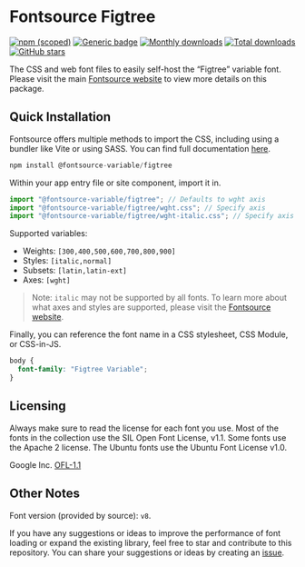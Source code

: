 # Fontsource Figtree

[![npm (scoped)](https://img.shields.io/npm/v/@fontsource-variable/figtree?color=brightgreen)](https://www.npmjs.com/package/@fontsource-variable/figtree) [![Generic badge](https://img.shields.io/badge/fontsource-passing-brightgreen)](https://github.com/fontsource/fontsource) [![Monthly downloads](https://badgen.net/npm/dm/@fontsource-variable/figtree)](https://github.com/fontsource/fontsource) [![Total downloads](https://badgen.net/npm/dt/@fontsource-variable/figtree)](https://github.com/fontsource/fontsource) [![GitHub stars](https://img.shields.io/github/stars/fontsource/fontsource.svg?style=social&label=Star)](https://github.com/fontsource/fontsource/stargazers)

The CSS and web font files to easily self-host the “Figtree” variable font. Please visit the main [Fontsource website](https://fontsource.org/fonts/figtree) to view more details on this package.

## Quick Installation

Fontsource offers multiple methods to import the CSS, including using a bundler like Vite or using SASS. You can find full documentation [here](https://fontsource.org/docs/getting-started/introduction).

```javascript
npm install @fontsource-variable/figtree
```

Within your app entry file or site component, import it in.

```javascript
import "@fontsource-variable/figtree"; // Defaults to wght axis
import "@fontsource-variable/figtree/wght.css"; // Specify axis
import "@fontsource-variable/figtree/wght-italic.css"; // Specify axis and style
```

Supported variables:
- Weights: `[300,400,500,600,700,800,900]`
- Styles: `[italic,normal]`
- Subsets: `[latin,latin-ext]`
- Axes: `[wght]`

> Note: `italic` may not be supported by all fonts. To learn more about what axes and styles are supported, please visit the [Fontsource website](https://fontsource.org/fonts/figtree).

Finally, you can reference the font name in a CSS stylesheet, CSS Module, or CSS-in-JS.

```css
body {
  font-family: "Figtree Variable";
}
```

## Licensing
Always make sure to read the license for each font you use. Most of the fonts in the collection use the SIL Open Font License, v1.1. Some fonts use the Apache 2 license. The Ubuntu fonts use the Ubuntu Font License v1.0.

Google Inc.
[OFL-1.1](http://scripts.sil.org/OFL)

## Other Notes
Font version (provided by source): `v8`.

If you have any suggestions or ideas to improve the performance of font loading or expand the existing library, feel free to star and contribute to this repository. You can share your suggestions or ideas by creating an [issue](https://github.com/fontsource/fontsource/issues).